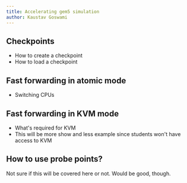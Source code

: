 ```yaml
---
title: Accelerating gem5 simulation
author: Kaustav Goswami
---
```


## Checkpoints

- How to create a checkpoint
- How to load a checkpoint

## Fast forwarding in atomic mode

- Switching CPUs

## Fast forwarding in KVM mode

- What's required for KVM
- This will be more show and less example since students won't have access to KVM

## How to use probe points?

Not sure if this will be covered here or not. Would be good, though.
